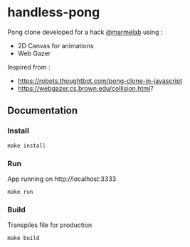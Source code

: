 # handless-pong

Pong clone developed for a hack [@marmelab](https://marmelab.com) using :
- 2D Canvas for animations
- Web Gazer

Inspired from :
- https://robots.thoughtbot.com/pong-clone-in-javascript
- https://webgazer.cs.brown.edu/collision.html?

## Documentation

### Install
```
make install
```

### Run
App running on http://localhost:3333
```
make run
```

### Build
Transpiles file for production
```
make build
```
